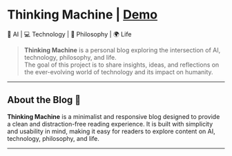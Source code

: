 # Thinking Machine | <a href="https://jack5316.github.io/Thinking-Machine/">Demo</a>

🤖 AI | 💻 Technology | 🧠 Philosophy | 🌍 Life

> **Thinking Machine** is a personal blog exploring the intersection of AI, technology, philosophy, and life.  
> The goal of this project is to share insights, ideas, and reflections on the ever-evolving world of technology and its impact on humanity.

---

## About the Blog 🚀

**Thinking Machine** is a minimalist and responsive blog designed to provide a clean and distraction-free reading experience. It is built with simplicity and usability in mind, making it easy for readers to explore content on AI, technology, philosophy, and life.

---
